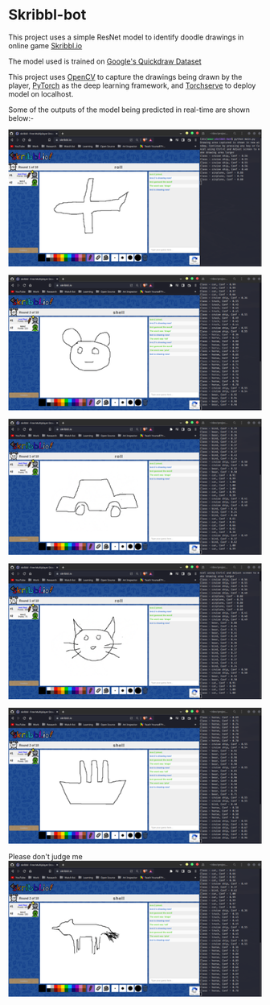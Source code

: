 # Skribbl-bot
This project uses a simple ResNet model to identify doodle drawings in online game [Skribbl.io](https://skribbl.io/)

The model used is trained on [Google's Quickdraw Dataset](https://quickdraw.withgoogle.com/data)

This project uses [OpenCV](https://opencv.org/) to capture the drawings being drawn by the player, [PyTorch](https://pytorch.org/) as the deep learning framework, and [Torchserve](https://pytorch.org/serve/#:~:text=TorchServe%20is%20a%20performant%2C%20flexible,eager%20mode%20and%20torschripted%20models.) to deploy model on localhost.

Some of the outputs of the model being predicted in real-time are shown below:-

![](https://github.com/AmarCodes-22/Skribbl-bot/blob/main/assets/predictions/airplane.png)

![](https://github.com/AmarCodes-22/Skribbl-bot/blob/main/assets/predictions/bear.png)

![](https://github.com/AmarCodes-22/Skribbl-bot/blob/main/assets/predictions/car.png)

![](https://github.com/AmarCodes-22/Skribbl-bot/blob/main/assets/predictions/cat.png)

![](https://github.com/AmarCodes-22/Skribbl-bot/blob/main/assets/predictions/cruise%20ship.png)

Please don't judge me 
![](https://github.com/AmarCodes-22/Skribbl-bot/blob/main/assets/predictions/horse.png)
